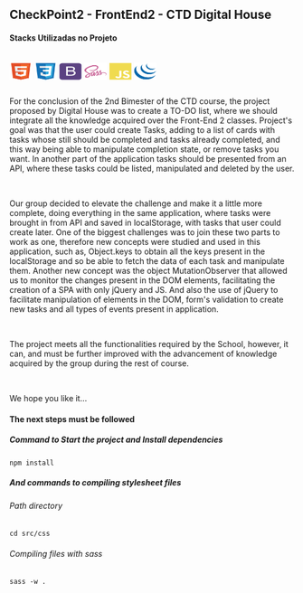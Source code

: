 ## CheckPoint2 - FrontEnd2 - CTD Digital House

#### Stacks Utilizadas no Projeto
<div style="display: inline_block"><br>
  <img align="center" alt="HTML" height="30" width="40" src="https://raw.githubusercontent.com/devicons/devicon/master/icons/html5/html5-original.svg">
  <img align="center" alt="CSS" height="30" width="40" src="https://raw.githubusercontent.com/devicons/devicon/master/icons/css3/css3-original.svg">
  <img align="center" alt="Bootstrap" height="30" width="40" src="https://raw.githubusercontent.com/devicons/devicon/master/icons/bootstrap/bootstrap-plain.svg">
  <img align="center" alt="Sass" height="30" width="40" src="https://github.com/devicons/devicon/blob/master/icons/sass/sass-original.svg"> 
  <img align="center" alt="JS" height="30" width="40" src="https://raw.githubusercontent.com/devicons/devicon/master/icons/javascript/javascript-plain.svg">
  <img align="center" alt="jQuery" height="30" width="40" src="https://github.com/devicons/devicon/blob/master/icons/jquery/jquery-plain.svg">
</div>

##

For the conclusion of the 2nd Bimester of the CTD course, the project proposed by Digital House was to create a TO-DO list, where we should integrate all the knowledge
acquired over the Front-End 2 classes. Project's goal was that the user could create Tasks, adding to a list of cards with tasks whose still
should be completed and tasks already completed, and this way being able to manipulate completion state, or remove tasks you want. In another part of the application
tasks should be presented from an API, where these tasks could be listed, manipulated and deleted by the user.

<br>

Our group decided to elevate the challenge and make it a little more complete, doing everything in the same application, where tasks were brought in from API and saved in localStorage, with tasks that user could create later.
One of the biggest challenges was to join these two parts to work as one, therefore new concepts were studied and used in this application, such as, Object.keys to obtain all the keys present in the localStorage and so be able to fetch the data of each task and manipulate them. Another new concept was the object
MutationObserver that allowed us to monitor the changes present in the DOM elements, facilitating the creation of a SPA with only jQuery and JS.
And also the use of jQuery to facilitate manipulation of elements in the DOM, form's validation to create new tasks and all types of events present in application.

<br>

The project meets all the functionalities required by the School, however, it can, and must be further improved with the advancement of knowledge acquired by the group during the rest of course.

<br>

We hope you like it...


#### The next steps must be followed

##### Command to Start the project and Install dependencies
```
npm install
```

##### And commands to compiling stylesheet files
###### Path directory
```
cd src/css
```
###### Compiling files with sass
```
sass -w .
```

